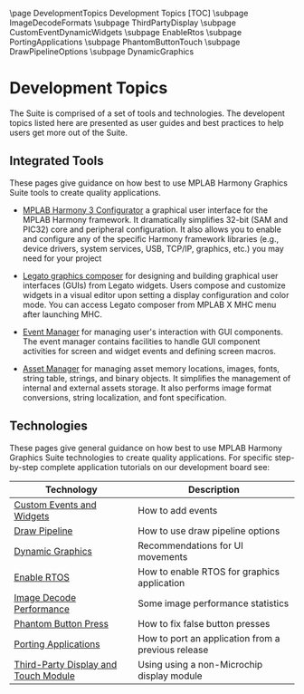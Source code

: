 \page DevelopmentTopics Development Topics
[TOC]
\subpage ImageDecodeFormats
\subpage ThirdPartyDisplay
\subpage CustomEventDynamicWidgets
\subpage EnableRtos
\subpage PortingApplications
\subpage PhantomButtonTouch
\subpage DrawPipelineOptions
\subpage DynamicGraphics

# Development Topics

The Suite is comprised of a set of tools and technologies. The developent topics listed here are presented as user guides and best practices to help users get more out of the Suite.

## Integrated Tools

These pages give guidance on how best to use MPLAB Harmony Graphics Suite tools to create quality applications.

* [MPLAB Harmony 3 Configurator](https://microchipdeveloper.com/harmony3:mhc-overview) a graphical user interface for the MPLAB Harmony framework. It dramatically simplifies 32-bit (SAM and PIC32) core and peripheral configuration. It also allows you to enable and configure any of the specific Harmony framework libraries (e.g., device drivers, system services, USB, TCP/IP, graphics, etc.) you may need for your project
    
* [Legato graphics composer]() for designing and building graphical user interfaces (GUIs) from Legato widgets. Users compose and customize widgets in a visual editor upon setting a display configuration and color mode. You can access Legato composer from MPLAB X MHC menu after launching MHC.
    
* [Event Manager]() for managing user's interaction with GUI components.  The event manager contains facilities to handle GUI component activities for screen and widget events and defining screen macros.
    
* [Asset Manager]() for managing asset memory locations, images, fonts, string table, strings, and binary objects. It simplifies the management of internal and external assets storage. It also performs image format conversions, string localization, and font specification.


## Technologies

These pages give general guidance on how best to use MPLAB Harmony Graphics Suite technologies to create quality applications. For specific step-by-step complete application tutorials on our development board see:

| Technology | Description |
|-------------- | ---------|
| [Custom Events and Widgets](CustomEventDynamicWidgets.html) | How to add events|
| [Draw Pipeline](DrawPipelineOptions.html) | How to use draw pipeline options |
| [Dynamic Graphics](DynamicGraphics.html)| Recommendations for UI movements|
| [Enable RTOS](EnableRtos.html) | How to enable RTOS for graphics application |
| [Image Decode Performance](ImageDecodeFormats.html) | Some image performance statistics  |
| [Phantom Button Press](PhantomButtonTouch.html)| How to fix false button presses|
| [Porting Applications](PortingApplications.html) | How to port an application from a previous release|
| [Third-Party Display and Touch Module](ThirdPartyDisplay.html) | Using using a non-Microchip display module |


